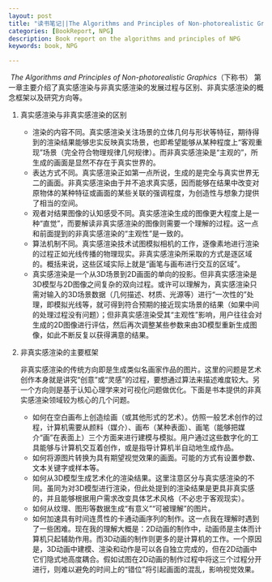 ```yaml
---
layout: post
title: "读书笔记||The Algorithms and Principles of Non-photorealistic Graphics 1"
categories: [BookReport, NPG]
description: Book report on the algorithms and principles of NPG
keywords: book, NPG

---
```


​	*The Algorithms and Principles of Non-photorealistic Graphics*（下称书） 第一章主要介绍了真实感渲染与非真实感渲染的发展过程与区别、非真实感渲染的概念框架以及研究方向等。

1. 真实感渲染与非真实感渲染的区别

   - 渲染的内容不同。真实感渲染关注场景的立体几何与形状等特征，期待得到的渲染结果能够忠实反映真实场景，也即希望能够从某种程度上“客观重现”场景（完全符合物理规律几何规律）。而非真实感渲染是“主观的”，所生成的画面是显然不存在于真实世界的。
   - 表达方式不同。真实感渲染正如第一点所说，生成的是完全与真实世界无二的画面。非真实感渲染由于并不追求真实感，因而能够在结果中改变对原物体的某种特征或画面的某些关联的强调程度，为创造性与想象力提供了相当的空间。
   - 观者对结果图像的认知感受不同。真实感渲染生成的图像更大程度上是一种“直觉”，而要解读非真实感渲染的图像则需要一个理解的过程。这一点和前面提到的非真实感渲染的“主观性”是一致的。
   - 算法机制不同。真实感渲染技术试图模拟相机的工作，逐像素地进行渲染的过程正如光线传播的物理现实。非真实感渲染所采取的方式是逐区域的。概括来说，这些区域实际上就是“画笔与画布进行交互的区域”。
   - 真实感渲染是一个从3D场景到2D画面的单向的投影。但非真实感渲染是3D模型与2D图像之间复杂的双向过程。或许可以理解为，真实感渲染只需对输入的3D场景数据（几何描述、材质、光源等）进行“一次性的”处理，即模拟光线等，就可得到符合预期的接近现实场景的结果（如果中间的处理过程没有问题）；但非真实感渲染受其“主观性”影响，用户往往会对生成的2D图像进行评估，然后再次调整某些参数来由3D模型重新生成图像，如此不断反复以获得满意的结果。

2. 非真实感渲染的主要框架

   非真实感渲染的传统方向即是生成类似名画家作品的图片。这里的问题是艺术创作本身就是讲究“创意”或“灵感”的过程，要想通过算法来描述难度较大。另一个方向则是基于认知心理学来对可视化问题做优化。下面是书本提供的非真实感渲染领域较为核心的几个问题。

   - 如何在空白画布上创造绘画（或其他形式的艺术）。仿照一般艺术创作的过程，计算机需要从颜料（媒介）、画布（某种表面）、画笔（能够把媒介“画”在表面上）三个方面来进行建模与模拟。用户通过这些数字化的工具能够与计算机交互着创作，或是指导计算机半自动地生成作品。
   - 如何将源图片转换为具有期望视觉效果的画面。可能的方式有设置参数、文本关键字或样本等。
   - 如何从3D模型生成艺术化的渲染结果。这里注意区分与真实感渲染的不同。虽同为对3D模型进行渲染，但此处提到的渲染结果是更具非真实感的，并且能够根据用户需求改变具体艺术风格（不必忠于客观现实）。
   - 如何从纹理、图形等数据生成“有意义”“可被理解”的图片。
   - 如何加速具有时间连贯性的卡通动画序列的制作。这一点我在理解时遇到了一些困难。现在我的理解大概是：2D动画的制作中，动画师是主体而计算机只起辅助作用。而3D动画的制作则更多的是计算机的工作。一个原因是，3D动画中建模、渲染和动作是可以各自独立完成的，但在2D动画中它们隐式地高度耦合。假如试图在2D动画的制作过程中将这三个过程分开进行，则难以避免的时间上的“错位”将引起画面的混乱，影响视觉效果。



